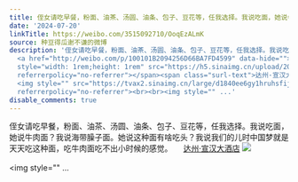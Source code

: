 ```yaml
---
title: 侄女请吃早餐，粉面、油茶、汤圆、油条、包子、豆花等，任我选择。我说吃面，她说牛肉面？我说海带臊子面。她说这种面有啥吃头？我说我们的儿时中国梦就是天天吃...
date: '2024-07-20'
linkTitle: https://weibo.com/3515092710/OoqEzALmK
source: 种豆得瓜谢不谦的微博
description: '侄女请吃早餐，粉面、油茶、汤圆、油条、包子、豆花等，任我选择。我说吃面，她说牛肉面？我说海带臊子面。她说这种面有啥吃头？我说我们的儿时中国梦就是天天吃这种面，吃牛肉面吃不出小时候的感觉。
  <a href="http://weibo.com/p/100101B2094256D66BA7FD4599" data-hide=""><span class="url-icon"><img
  style="width: 1rem;height: 1rem" src="https://h5.sinaimg.cn/upload/2015/09/25/3/timeline_card_small_location_default.png"
  referrerpolicy="no-referrer"></span><span class="surl-text">达州·宣汉大酒店</span></a>
  <img style="" src="https://tvax2.sinaimg.cn/large/d1840ee6gy1hruhsfijnwj237k2eokjn.jpg"
  referrerpolicy="no-referrer"><br><br><img style="" ...'
disable_comments: true
---
```

侄女请吃早餐，粉面、油茶、汤圆、油条、包子、豆花等，任我选择。我说吃面，她说牛肉面？我说海带臊子面。她说这种面有啥吃头？我说我们的儿时中国梦就是天天吃这种面，吃牛肉面吃不出小时候的感觉。 <a href="http://weibo.com/p/100101B2094256D66BA7FD4599" data-hide=""><span class="url-icon"><img style="width: 1rem;height: 1rem" src="https://h5.sinaimg.cn/upload/2015/09/25/3/timeline_card_small_location_default.png" referrerpolicy="no-referrer"></span><span class="surl-text">达州·宣汉大酒店</span></a> <img style="" src="https://tvax2.sinaimg.cn/large/d1840ee6gy1hruhsfijnwj237k2eokjn.jpg" referrerpolicy="no-referrer"><br><br><img style="" ...